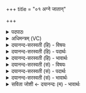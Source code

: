 +++
title = "०१ अग्ने जातान्"

+++
<details><summary>पदपाठः</summary>

अग्ने॑। जा॒तान्। प्र। नु॒द॒। नः॒। स॒पत्ना॒निति स॒ऽपत्ना॑न्। प्रतिं॑। अजा॑तान्। नु॒द॒। जा॒त॒वे॒द॒ इति॑ जातऽवेदः। अधि॑। नः॒। ब्रू॒हि॒। सु॒मना॒ इति॑ सु॒ऽमनाः॑। अहे॑डन्। तव॑। स्या॒म। शर्म॑न्। त्रि॒वरू॑थ इति॑ त्रि॒ऽवरू॑थे। उ॒द्भावित्यु॒त्ऽभौ। १।
</details>

<details><summary>अधिमन्त्रम् (VC)</summary>

- अग्निर्देवता
- परमेष्ठी ऋषिः
- त्रिष्टुप्
- धैवतः
</details>

<details><summary>दयानन्द-सरस्वती (हि) - विषयः</summary>

अब पन्द्रहवें अध्याय का आरम्भ है, इसके प्रथम मन्त्र में राजा और राजपुरुषों को क्या-क्या करना चाहिये, इस विषय का उपदेश किया है ॥
</details>

<details><summary>दयानन्द-सरस्वती (हि) - पदार्थः</summary>

पदार्थान्वयभाषाः -  हे (अग्ने) राजन् वा सेनापते ! आप (नः) हमारे (जातान्) प्रसिद्ध (सपत्नान्) शत्रुओं को (प्र, नुद) दूर कीजिये। हे (जातवेदः) प्रसिद्ध बलवान् ! आप (अजातान्) अप्रसिद्ध शत्रुओं को (नुद) प्रेरणा कीजिये और हमारा (अहेडन्) अनादर न करते हुए (सुमनाः) प्रसन्नचित आप (नः) (प्रति) हमारे प्रति (अधिब्रूहि) अधिक उपदेश कीजिये, जिससे हम लोग (तव) आप के (उद्भौ) उत्तम पदार्थों से युक्त (त्रिवरूथे) आध्यात्मिक, आधिभौतिक और आधिदैविक इन तीनों सुखों के हेतु (शर्मन्) घर में (स्याम) सुखी होवें ॥१ ॥
</details>

<details><summary>दयानन्द-सरस्वती (हि) - भावार्थः</summary>

भावार्थभाषाः -  राजा आदि न्यायाधीश सभासदों को चाहिये कि गुप्त दूतों से प्रसिद्ध और अप्रसिद्ध शत्रुओं को निश्चय करके वश में करें और किसी धर्मात्मा का तिरस्कार और अधर्मी का सत्कार भी कभी न करें, जिस से सब सज्जन लोग विश्वासपूर्वक राज्य में वसें ॥१ ॥
</details>

<details><summary>दयानन्द-सरस्वती (सं) - विषयः</summary>

अस्य प्रथममन्त्रे राजराजपुरुषैः किं किं कर्त्तव्यमित्याह ॥
</details>

<details><summary>दयानन्द-सरस्वती (सं) - पदार्थः</summary>

पदार्थान्वयभाषाः -  हे अग्ने ! त्वं नो जातान् सपत्नान् प्रणुदा हे जातवेदस्त्वमजातान् शत्रून् नुद अस्मानहेडन् सुमनास्त्वं नोऽस्मान् प्रत्यधिब्रूहि यतो वयं तवोद्भौ त्रिवरूथे शर्मन् सुखिनः स्याम ॥१ ॥
</details>

<details><summary>दयानन्द-सरस्वती (सं) - भावार्थः</summary>

भावार्थभाषाः -  राजादिसभ्यजनैर्गुप्तैश्चारैः प्रसिद्धाऽप्रसिद्धान् शत्रून् निश्चित्य वशं नेयाः। न कस्यापि धार्मिकस्यानादरोऽधार्मिकस्यादरश्च कर्त्तव्यः, यतः सर्वे सज्जना विश्वस्ताः सन्तो राष्ट्रे वसेयुः ॥१ ॥
</details>

<details><summary>सविता जोशी ← दयानन्दः (म) - भावार्थः</summary>

भावार्थभाषाः -  राजा व न्यायाधीश यांनी ज्ञात व अज्ञात अशा शत्रूंना गुप्त दूतांमार्फत माहिती घेऊन ताब्यात घ्यावे. धर्मात्मा लोकांचा तिरस्कार व अधार्मिक माणसांचा सत्कार कधीही करू नये. त्यामुळे सर्व सज्जन राज्यात विश्वासपूर्वक निवास करतील.
</details>